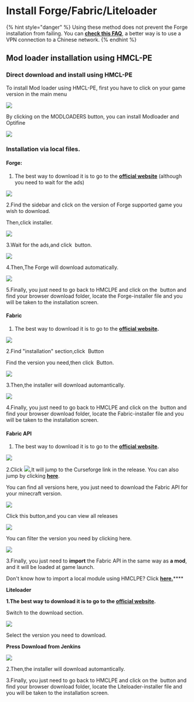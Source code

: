 # Install Forge/Fabric/Liteloader

{% hint style="danger" %}
Using these method does not prevent the Forge installation from failing. You can [**check this FAQ**](../../faq/q-download-always-fails-with-hmcl-pe.md), a better way is to use a VPN connection to a Chinese network.
{% endhint %}

## Mod loader installation using HMCL-PE

### Direct download and install using HMCL-PE

To install Mod loader using HMCL-PE, first you have to click on your game version in the main menu

![](../../.gitbook/assets/Screenshot\_2022-08-15-14-51-35-56\_d17cc25ab2657fb.jpg)

By clicking on the MODLOADERS button, you can install Modloader and Optifine

![](../../.gitbook/assets/Screenshot\_2022-08-15-15-25-46-62\_d17cc25ab2657fb.jpg)

### Installation via local files.

#### Forge:

1. The best way to download it is to go to the [**official website**](https://files.minecraftforge.net/net/minecraftforge/forge/) (although you need to wait for the ads)

![](<../../.gitbook/assets/image (10).png>)

2.Find the sidebar and click on the version of Forge supported game you wish to download.

Then,click installer.

![](<../../.gitbook/assets/image (6).png>)

3.Wait for the ads,and click <img src="../../.gitbook/assets/image (23).png" alt="" data-size="line"> button.

![](<../../.gitbook/assets/image (5).png>)

4.Then,The Forge will download automatically.

![](<../../.gitbook/assets/image (25).png>)

5.Finally, you just need to go back to HMCLPE and click on the <img src="../../.gitbook/assets/image (4).png" alt="" data-size="line"> button and find your browser download folder, locate the Forge-installer file and you will be taken to the installation screen.

#### Fabric

1. The best way to download it is to go to the [**official website**](https://fabricmc.net/)**.**

![](<../../.gitbook/assets/image (17).png>)

2.Find "installation" section,click <img src="../../.gitbook/assets/image (13).png" alt="" data-size="line"> Button

Find the version you need,then click <img src="../../.gitbook/assets/image (3).png" alt="" data-size="line"> Button.

![](<../../.gitbook/assets/image (26).png>)

3.Then,the installer will download automantically.

![](<../../.gitbook/assets/image (14).png>)

4.Finally, you just need to go back to HMCLPE and click on the <img src="../../.gitbook/assets/image (4).png" alt="" data-size="line"> button and find your browser download folder, locate the Fabric-installer file and you will be taken to the installation screen.

#### Fabric API



1. The best way to download it is to go to the [**official website**](https://fabricmc.net/)**.**

![](<../../.gitbook/assets/image (17).png>)

2.Click ![](<../../.gitbook/assets/image (11).png>),It will jump to the Curseforge link in the release. You can also jump by clicking [**here**](https://www.curseforge.com/minecraft/mc-mods/fabric-api).

You can find all versions here, you just need to download the Fabric API for your minecraft version.

![](<../../.gitbook/assets/image (1).png>)

Click this button,and you can view all releases

![](<../../.gitbook/assets/image (24).png>)

You can filter the version you need by clicking here.

![](<../../.gitbook/assets/image (7).png>)

3.Finally, you just need to **import** the Fabric API in the same way as **a mod**, and it will be loaded at game launch.

Don't know how to import a local module using HMCLPE? Click [**here.**](installing-mods.md)****

**Liteloader**

**1.**The best way to download it is to go to the [**official website**](http://www.liteloader.com/download)**.**

Switch to the download section.

![](../../.gitbook/assets/image.png)

Select the version you need to download.

**Press Download from Jenkins**

![](<../../.gitbook/assets/image (2).png>)

2.Then,the installer will download automantically.

3.Finally, you just need to go back to HMCLPE and click on the <img src="../../.gitbook/assets/image (4).png" alt="" data-size="line"> button and find your browser download folder, locate the Liteloader-installer file and you will be taken to the installation screen.
